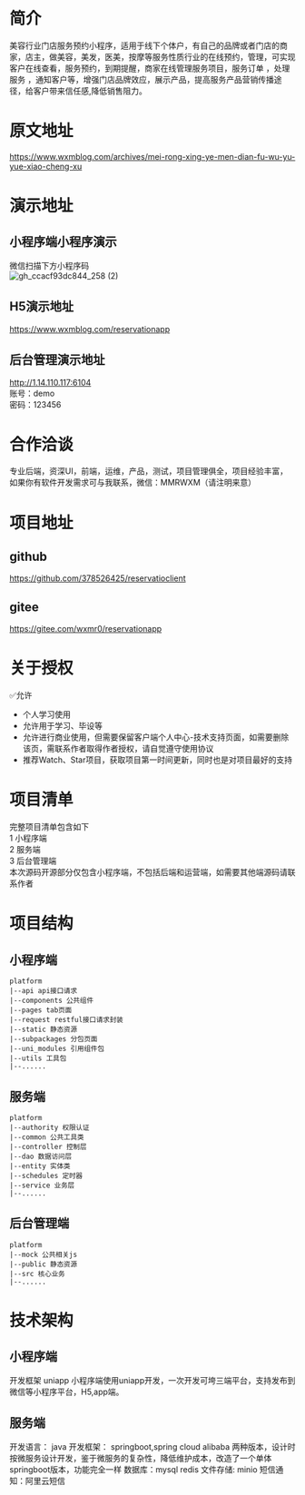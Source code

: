 # 简介
美容行业门店服务预约小程序，适用于线下个体户，有自己的品牌或者门店的商家，店主，做美容，美发，医美，按摩等服务性质行业的在线预约，管理，可实现客户在线查看，服务预约，到期提醒，商家在线管理服务项目，服务订单 ，处理服务 ，通知客户等，增强门店品牌效应，展示产品，提高服务产品营销传播途径，给客户带来信任感,降低销售阻力。
# 原文地址
https://www.wxmblog.com/archives/mei-rong-xing-ye-men-dian-fu-wu-yu-yue-xiao-cheng-xu
# 演示地址
## 小程序端小程序演示
微信扫描下方小程序码<br>
![gh_ccacf93dc844_258 (2)](https://www.wxmblog.com/upload/2023/09/gh_ccacf93dc844_258%20(2).jpg)
## H5演示地址
https://www.wxmblog.com/reservationapp
## 后台管理演示地址
http://1.14.110.117:6104<br>
账号：demo<br>
密码：123456
#  合作洽谈
专业后端，资深UI，前端，运维，产品，测试，项目管理俱全，项目经验丰富，如果你有软件开发需求可与我联系，微信：MMRWXM（请注明来意）
# 项目地址
## github
https://github.com/378526425/reservatioclient
## gitee
https://gitee.com/wxmr0/reservationapp
# 关于授权
✅允许
-  个人学习使用
- 允许用于学习、毕设等
- 允许进行商业使用，但需要保留客户端个人中心-技术支持页面，如需要删除该页，需联系作者取得作者授权，请自觉遵守使用协议
- 推荐Watch、Star项目，获取项目第一时间更新，同时也是对项目最好的支持
# 项目清单
完整项目清单包含如下<br>
1 小程序端<br>
2 服务端<br>
3 后台管理端<br>
本次源码开源部分仅包含小程序端，不包括后端和运营端，如需要其他端源码请联系作者
# 项目结构
## 小程序端
```
platform
|--api api接口请求
|--components 公共组件
|--pages tab页面
|--request restful接口请求封装
|--static 静态资源
|--subpackages 分包页面
|--uni_modules 引用组件包
|--utils 工具包
|--......
```
## 服务端
```
platform
|--authority 权限认证
|--common 公共工具类
|--controller 控制层
|--dao 数据访问层 
|--entity 实体类
|--schedules 定时器
|--service 业务层
|--......
```
## 后台管理端
```
platform
|--mock 公共相关js
|--public 静态资源
|--src 核心业务
|--......
```
# 技术架构
## 小程序端
开发框架 uniapp
小程序端使用uniapp开发，一次开发可垮三端平台，支持发布到微信等小程序平台，H5,app端。
## 服务端
开发语言： java
开发框架： springboot,spring cloud alibaba 两种版本，设计时按微服务设计开发，鉴于微服务的复杂性，降低维护成本，改造了一个单体springboot版本，功能完全一样
数据库：mysql redis
文件存储:  minio
短信通知：阿里云短信
